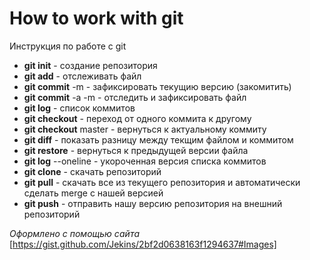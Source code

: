 # How to work with git

Инструкция по работе с git
* **git init** - создание репозитория
* **git add** - отслеживать файл
* **git commit** -m - зафиксировать текущию версию (закомитить)
* **git commit** -a -m - отследить и зафиксировать файл
* **git log** - список коммитов
* **git checkout** - переход от одного коммита к другому
* **git checkout** master - вернуться к актуальному коммиту
* **git diff** - показать разницу между текщим файлом и коммитом
* **git restore** - вернуться к предыдущей версии файла
* **git log** --oneline - укороченная версия списка коммитов
* **git clone** - скачать репозиторий
* **git pull** - скачать все из текущего репозитория и автоматически
сделать merge с нашей версией
* **git push** - отправить нашу версию репозитория на внешний
репозиторий

*Оформлено с помощью сайта* [https://gist.github.com/Jekins/2bf2d0638163f1294637#Images]

